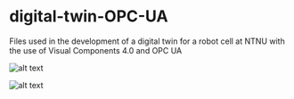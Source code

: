 # digital-twin-OPC-UA
Files used in the development of a digital twin for a robot cell at NTNU with the use of Visual Components 4.0 and OPC UA

![alt text](https://github.com/akselov/digital-twin-opcua/blob/master/pictures/gui_full.png)

![alt text](https://github.com/akselov/digital-twin-opcua/blob/master/pictures/Connected_Variables_VC4.0.png)
